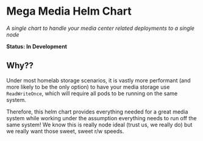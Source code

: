 # Mega Media Helm Chart

_A single chart to handle your media center related deployments to a single node_

**Status: In Development**

## Why??

Under most homelab storage scenarios, it is vastly more performant (and more likely to be the only option)
to have your media storage use `ReadWriteOnce`, which will require all pods to be running on the same system.

Therefore, this helm chart provides everything needed for a great media system while working under the assumption
everything needs to run off the same system! We know this is really node ideal (trust us, we really do) but we really
want those sweet, sweet r/w speeds.
